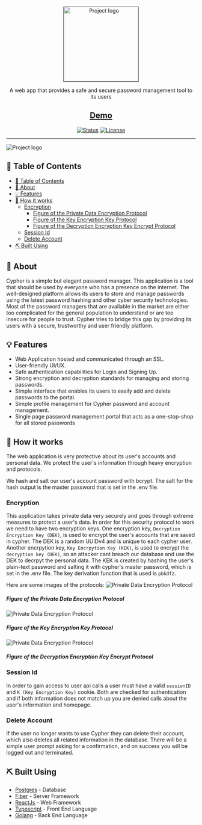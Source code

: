 <p align="center">
  <a href="" rel="noopener">
 <img width=200px height=200px src="https://user-images.githubusercontent.com/13637813/209063334-178970e4-ccac-44d5-a132-5fc5989cab8c.png" alt="Project logo"></a>
</p>

<p align="center">  A web app that provides a safe and secure password management tool to its users
    <br> 
</p>
<h2 align="center"><a target="_blank" href="https://oyal2.com/cypher" rel="nofollow">Demo</a></h2>

<div align="center">

  [![Status](https://img.shields.io/badge/status-active-success.svg)]() 
  [![License](https://img.shields.io/badge/license-MIT-blue.svg)](/LICENSE)

</div>

---
 <img width=auto height=autopx src="https://user-images.githubusercontent.com/13637813/209065016-49f969c6-d983-4a89-9039-d94e09f4cb43.PNG" alt="Project logo"></a>
## 📝 Table of Contents
- [📝 Table of Contents](#-table-of-contents)
- [🧐 About ](#-about-)
- [💡 Features](#-features)
- [💭 How it works ](#-how-it-works-)
  - [Encryption](#encryption)
      - [Figure of the Private Data Encryption Protocol](#figure-of-the-private-data-encryption-protocol)
      - [Figure of the Key Encryption Key Protocol](#figure-of-the-key-encryption-key-protocol)
      - [Figure of the Decryption Encryption Key Encrypt Protocol](#figure-of-the-decryption-encryption-key-encrypt-protocol)
  - [Session Id](#session-id)
  - [Delete Account](#delete-account)
- [⛏️ Built Using ](#️-built-using-)


## 🧐 About <a name = "about"></a>
Cypher is a simple but elegant password manager. This application is a tool that should be used
by everyone who has a presence on the internet. The well-designed platform allows its users to
store and manage passwords using the latest password hashing and other cyber security technologies. Most of the password managers that are available in the market are either too complicated for the general population
to understand or are too insecure for people to trust. Cypher tries to bridge this gap by
providing its users with a secure, trustworthy and user friendly platform.


## 💡 Features
- Web Application hosted and communicated through an SSL.
- User-friendly UI/UX.
- Safe authentication capabilities for Login and Signing Up.
- Strong encryption and decryption standards for managing and storing passwords.
- Simple interface that enables its users to easily add and delete passwords to the portal.
- Simple profile management for Cypher password and account management.
- Single page password management portal that acts as a one-stop-shop for all stored passwords

## 💭 How it works <a name = "how_it_works"></a>
The web application is very protective about its user's accounts and personal data. We protect the user's information through heavy encryption and protocols.

We hash and salt our user's account password with bcrypt. The salt for the hash output is the master password that is set in the .env file.


### Encryption
This application takes private data very securely and goes through extreme measures to protect a user's data. In order for this security protocol to work we need to have two encryption keys. One encryption key, `Decryption Encryption Key (DEK)`, is used to encrypt the user's accounts that are saved in cypher. The DEK is a random UUIDv4 and is unique to each cypher user. Another encrpytion key, `Key Encrpytion Key (KEK)`, is used to encrypt the `decryption key (DEK)`, so an attacker cant breach our database and use the DEK to decrpyt the personal data. The KEK is created by hashing the user's plain-text password and salting it with cypher's master password, which is set in the .env file. The key derivation function that is used is `pbkdf2`.

Here are some images of the protocols:
 <img width=auto height=auto src="https://user-images.githubusercontent.com/13637813/209083262-4c90683b-0933-4e3b-82f2-22f4ecc2345f.png" alt="Private Data Encryption Protocol"></a>
##### Figure of the Private Data Encryption Protocol

 <img width=auto height=auto src="https://user-images.githubusercontent.com/13637813/209087084-40d5bdab-4fe4-403e-88f0-f8d69aa149dc.png" alt="Private Data Encryption Protocol"></a>
##### Figure of the Key Encryption Key Protocol

 <img width=auto height=auto src="https://user-images.githubusercontent.com/13637813/209088233-8bf323bd-f432-4fcb-9cbb-ae0eb4c04c28.png" alt="Private Data Encryption Protocol"></a>
##### Figure of the Decryption Encryption Key Encrypt Protocol

### Session Id
In order to gain access to user api calls a user must have a valid `sessionID` and `K (Key Encryption Key)` cookie. Both are checked for authentication and if both information does not match up you are denied calls about the user's information and homepage. 

### Delete Account
If the user no longer wants to use Cypher they can delete their account, which also deletes all related information in the database. There will be a simple user prompt asking for a confirmation, and on success you will be logged out and terminated.

## ⛏️ Built Using <a name = "built_using"></a>
- [Postgres](https://www.postgresql.org/) - Database
- [Fiber](https://gofiber.io/) - Server Framework
- [ReactJs](https://reactjs.org/) - Web Framework
- [Typescript](https://www.typescriptlang.org/) - Front End Language
- [Golang](https://go.dev/) - Back End Language

